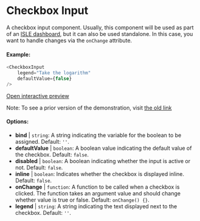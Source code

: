 # Checkbox Input

A checkbox input component. Usually, this component will be used as part of an [ISLE dashboard](dashboard.md), but it can also be used standalone. In this case, you want to handle changes via the `onChange` attribute. 

#### Example:

``` js
<CheckboxInput
    legend="Take the logarithm"
    defaultValue={false}
/>
```

[Open interactive preview](https://isle.heinz.cmu.edu/components/checkbox-input1)

Note: To see a prior version of the demonstration, visit [the old link](https://isle.heinz.cmu.edu/components/checkbox-input)

#### Options:

* __bind__ | `string`: A string indicating the variable for the boolean to be assigned. Default: `''`.
* __defaultValue__ | `boolean`: A boolean value indicating the default value of the checkbox. Default: `false`.
* __disabled__ | `boolean`: A boolean indicating whether the input is active or not. Default: `false`.
* __inline__ | `boolean`: Indicates whether the checkbox is displayed inline. Default: `false`.
* __onChange__ | `function`: A function to be called when a checkbox is clicked. The function takes an argument value and should change whether value is true or false. Default: `onChange() {}`.
* __legend__ | `string`: A string indicating the text displayed next to the checkbox. Default: `''`.
